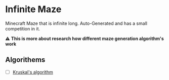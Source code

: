 # Infinite Maze
Minecraft Maze that is infinite long.
Auto-Generated and has a small competition in it.

:warning: **This is more about research how different maze generation algorithm's work** 

## Algorithems
* [ ] [Kruskal's algorithm](https://en.wikipedia.org/wiki/Kruskal%27s_algorithm)
